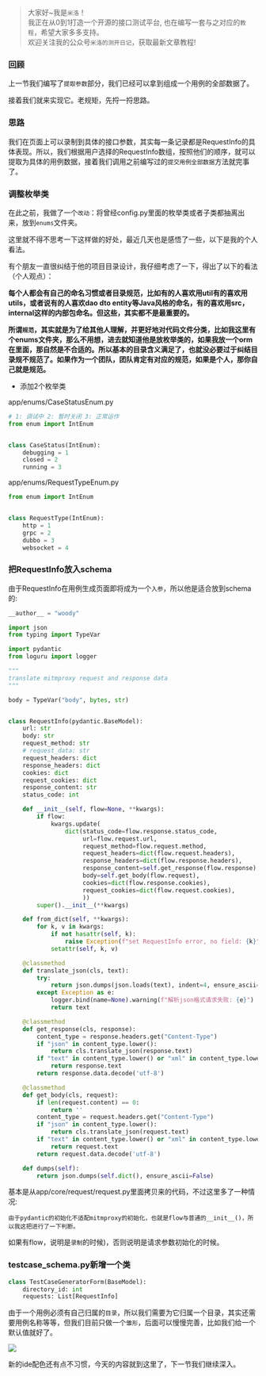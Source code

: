 > 大家好~我是`米洛`！<br/>
> 我正在从0到1打造一个开源的接口测试平台, 也在编写一套与之对应的`教程`，希望大家多多支持。<br/>
> 欢迎关注我的公众号`米洛的测开日记`，获取最新文章教程! 

### 回顾

  上一节我们编写了`提取参数`部分，我们已经可以拿到组成一个用例的全部数据了。
  
  接着我们就来实现它。老规矩，先捋一捋思路。
  
### 思路

  我们在页面上可以录制到具体的接口参数，其实每一条记录都是RequestInfo的具体表现。所以，我们根据用户选择的RequestInfo数组，按照他们的顺序，就可以提取为具体的用例数据，接着我们调用之前编写过的`提交用例全部数据`方法就完事了。
  
### 调整枚举类

  在此之前，我做了一个`改动`：将曾经config.py里面的枚举类或者子类都抽离出来，放到`enums`文件夹。
  
  这里就不得不思考一下这样做的好处，最近几天也是感悟了一些，以下是我的个人看法。
  
  有个朋友一直很纠结于他的项目目录设计，我仔细考虑了一下，得出了以下的看法（个人观点）：
  
  **每个人都会有自己的命名习惯或者目录规范，比如有的人喜欢用util有的喜欢用utils，或者说有的人喜欢dao dto entity等Java风格的命名，有的喜欢用src，internal这样的内部包命名。但这些，其实都不是最重要的。**

  **所谓`规范`，其实就是为了给其他人理解，并更好地对代码文件分类，比如我这里有个enums文件夹，那么不用想，进去就知道他是放枚举类的，如果我放一个orm在里面，那自然是不合适的。所以基本的目录含义满足了，也就没必要过于纠结目录规不规范了。如果作为一个团队，团队肯定有对应的规范，如果是个人，那你自己就是规范。**

- 添加2个枚举类

app/enums/CaseStatusEnum.py

```python
# 1: 调试中 2: 暂时关闭 3: 正常运作
from enum import IntEnum


class CaseStatus(IntEnum):
    debugging = 1
    closed = 2
    running = 3
```

app/enums/RequestTypeEnum.py

```python
from enum import IntEnum


class RequestType(IntEnum):
    http = 1
    grpc = 2
    dubbo = 3
    websocket = 4

```

### 把RequestInfo放入schema

  由于RequestInfo在用例生成页面即将成为一个`入参`，所以他是适合放到schema的:
  
```python
__author__ = "woody"

import json
from typing import TypeVar

import pydantic
from loguru import logger

"""
translate mitmproxy request and response data
"""

body = TypeVar("body", bytes, str)


class RequestInfo(pydantic.BaseModel):
    url: str
    body: str
    request_method: str
    # request_data: str
    request_headers: dict
    response_headers: dict
    cookies: dict
    request_cookies: dict
    response_content: str
    status_code: int

    def __init__(self, flow=None, **kwargs):
        if flow:
            kwargs.update(
                dict(status_code=flow.response.status_code,
                     url=flow.request.url,
                     request_method=flow.request.method,
                     request_headers=dict(flow.request.headers),
                     response_headers=dict(flow.response.headers),
                     response_content=self.get_response(flow.response),
                     body=self.get_body(flow.request),
                     cookies=dict(flow.response.cookies),
                     request_cookies=dict(flow.request.cookies),
                     ))
        super().__init__(**kwargs)

    def from_dict(self, **kwargs):
        for k, v in kwargs:
            if not hasattr(self, k):
                raise Exception(f"set RequestInfo error, no field: {k}")
            setattr(self, k, v)

    @classmethod
    def translate_json(cls, text):
        try:
            return json.dumps(json.loads(text), indent=4, ensure_ascii=False)
        except Exception as e:
            logger.bind(name=None).warning(f"解析json格式请求失败: {e}")
            return text

    @classmethod
    def get_response(cls, response):
        content_type = response.headers.get("Content-Type")
        if "json" in content_type.lower():
            return cls.translate_json(response.text)
        if "text" in content_type.lower() or "xml" in content_type.lower():
            return response.text
        return response.data.decode('utf-8')

    @classmethod
    def get_body(cls, request):
        if len(request.content) == 0:
            return ''
        content_type = request.headers.get("Content-Type")
        if "json" in content_type.lower():
            return cls.translate_json(request.text)
        if "text" in content_type.lower() or "xml" in content_type.lower():
            return request.text
        return request.data.decode('utf-8')

    def dumps(self):
        return json.dumps(self.dict(), ensure_ascii=False)

```

  基本是从app/core/request/request.py里面拷贝来的代码，不过这里多了一种情况:
  
  `由于pydantic的初始化不适配mitmproxy的初始化，也就是flow与普通的__init__()，所以我这把进行了一下判断。`
  
  如果有flow，说明是`录制`的时候)，否则说明是请求参数初始化的时候。
  
### testcase_schema.py新增一个类

```python
class TestCaseGeneratorForm(BaseModel):
    directory_id: int
    requests: List[RequestInfo]

```
 
   由于一个用例必须有自己归属的`目录`，所以我们需要为它归属一个目录，其实还需要用例名称等等，但我们目前只做一个`雏形`，后面可以慢慢完善，比如我们给一个默认值就好了。
   
![](http://oss.pity.fun/picture/20220617224409.png)

  新的ide配色还有点不习惯，今天的内容就到这里了，下一节我们继续深入。